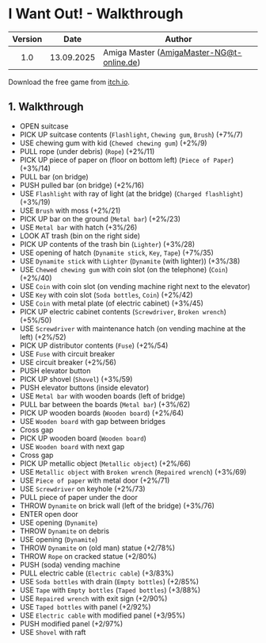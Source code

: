 # I Want Out! - Walkthrough

| Version | Date       | Author                                    |
|:-------:|------------|-------------------------------------------|
|   1.0   | 13.09.2025 | Amiga Master (AmigaMaster-NG@t-online.de) |

Download the free game from [itch.io](https://i-want-out.itch.io/i-want-out).

## 1. Walkthrough

- OPEN suitcase
- PICK UP suitcase contents (`Flashlight`, `Chewing gum`, `Brush`) (+7%/7)
- USE chewing gum with kid (`Chewed chewing gum`) (+2%/9)
- PULL rope (under debris) (`Rope`) (+2%/11)
- PICK UP piece of paper on (floor on bottom left) (`Piece of Paper`) (+3%/14)
- PULL bar (on bridge)
- PUSH pulled bar (on bridge) (+2%/16)
- USE `Flashlight` with ray of light (at the bridge) (`Charged flashlight`) (+3%/19)
- USE `Brush` with moss (+2%/21)
- PICK UP bar on the ground (`Metal bar`) (+2%/23)
- USE `Metal bar` with hatch (+3%/26)
- LOOK AT trash (bin on the right side)
- PICK UP contents of the trash bin (`Lighter`) (+3%/28)
- USE opening of hatch (`Dynamite stick`, `Key`, `Tape`) (+7%/35)
- USE `Dynamite stick` with `Lighter` (`Dynamite` (with lighter)) (+3%/38)
- USE `Chewed chewing gum` with coin slot (on the telephone) (`Coin`) (+2%/40)
- USE `Coin` with coin slot (on vending machine right next to the elevator)
- USE `Key` with coin slot (`Soda bottles`, `Coin`) (+2%/42)
- USE `Coin` with metal plate (of electric cabinet) (+3%/45)
- PICK UP electric cabinet contents (`Screwdriver`, `Broken wrench`) (+5%/50)
- USE `Screwdriver` with maintenance hatch (on vending machine at the left) (+2%/52)
- PICK UP distributor contents (`Fuse`) (+2%/54)
- USE `Fuse` with circuit breaker
- USE circuit breaker (+2%/56)
- PUSH elevator button
- PICK UP shovel (`Shovel`) (+3%/59)
- PUSH elevator buttons (inside elevator)
- USE `Metal bar` with wooden boards (left of bridge)
- PULL bar between the boards (`Metal bar`) (+3%/62)
- PICK UP wooden boards (`Wooden board`) (+2%/64)
- USE `Wooden board` with gap between bridges
- Cross gap
- PICK UP wooden board (`Wooden board`)
- USE `Wooden board` with next gap
- Cross gap
- PICK UP metallic object (`Metallic object`) (+2%/66)
- USE `Metallic object` with `Broken wrench` (`Repaired wrench`) (+3%/69)
- USE `Piece of paper` with metal door (+2%/71)
- USE `Screwdriver` on keyhole (+2%/73)
- PULL piece of paper under the door
- THROW `Dynamite` on brick wall (left of the bridge) (+3%/76)
- ENTER open door
- USE opening (`Dynamite`)
- THROW `Dynamite` on debris
- USE opening (`Dynamite`)
- THROW `Dynamite` on (old man) statue (+2/78%)
- THROW `Rope` on cracked statue (+2/80%)
- PUSH (soda) vending machine
- PULL electric cable (`Electric cable`) (+3/83%)
- USE `Soda bottles` with drain (`Empty bottles`) (+2/85%)
- USE `Tape` with `Empty bottles` (`Taped bottles`) (+3/88%)
- USE `Repaired wrench` with exit sign (+2/90%)
- USE `Taped bottles` with panel (+2/92%)
- USE `Electric cable` with modified panel (+3/95%)
- PUSH modified panel (+2/97%)
- USE `Shovel` with raft
